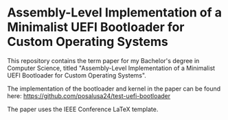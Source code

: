 # Assembly-Level Implementation of a Minimalist UEFI Bootloader for Custom Operating Systems

This repository contains the term paper for my Bachelor's degree in Computer Science, titled "Assembly-Level Implementation of a Minimalist UEFI Bootloader for Custom Operating Systems".

The implementation of the bootloader and kernel in the paper can be found here:
<https://github.com/posalusa24/test-uefi-bootloader>

The paper uses the IEEE Conference LaTeX template.
